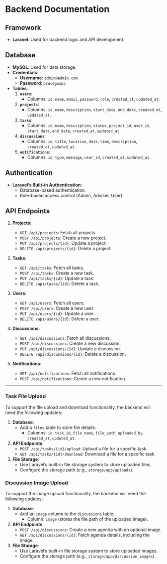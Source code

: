 # **Backend Documentation**

## **Framework**
- **Laravel**: Used for backend logic and API development.

## **Database**
- **MySQL**: Used for data storage.
- **Credentials**:
  - **Username**: `admin@admin.com`
  - **Password**: `brucegwapo`
- **Tables**:
  1. **`users`**:
     - Columns: `id`, `name`, `email`, `password`, `role`, `created_at`, `updated_at`.
  2. **`projects`**:
     - Columns: `id`, `name`, `description`, `start_date`, `end_date`, `created_at`, `updated_at`.
  3. **`tasks`**:
     - Columns: `id`, `name`, `description`, `status`, `project_id`, `user_id`, `start_date`, `end_date`, `created_at`, `updated_at`.
  4. **`discussions`**:
     - Columns: `id`, `title`, `location`, `date`, `time`, `description`, `created_at`, `updated_at`.
  5. **`notifications`**:
     - Columns: `id`, `type`, `message`, `user_id`, `created_at`, `updated_at`.

## **Authentication**
- **Laravel’s Built-in Authentication**:
  - Database-based authentication.
  - Role-based access control (Admin, Adviser, User).

## **API Endpoints**
1. **Projects**:
   - `GET /api/projects`: Fetch all projects.
   - `POST /api/projects`: Create a new project.
   - `PUT /api/projects/{id}`: Update a project.
   - `DELETE /api/projects/{id}`: Delete a project.

2. **Tasks**:
   - `GET /api/tasks`: Fetch all tasks.
   - `POST /api/tasks`: Create a new task.
   - `PUT /api/tasks/{id}`: Update a task.
   - `DELETE /api/tasks/{id}`: Delete a task.

3. **Users**:
   - `GET /api/users`: Fetch all users.
   - `POST /api/users`: Create a new user.
   - `PUT /api/users/{id}`: Update a user.
   - `DELETE /api/users/{id}`: Delete a user.

4. **Discussions**:
   - `GET /api/discussions`: Fetch all discussions.
   - `POST /api/discussions`: Create a new discussion.
   - `PUT /api/discussions/{id}`: Update a discussion.
   - `DELETE /api/discussions/{id}`: Delete a discussion.

5. **Notifications**:
   - `GET /api/notifications`: Fetch all notifications.
   - `POST /api/notifications`: Create a new notification.

---

### **Task File Upload**
To support the file upload and download functionality, the backend will need the following updates:
1. **Database**:
   - Add a `files` table to store file details:
     - Columns: `id`, `task_id`, `file_name`, `file_path`, `uploaded_by`, `created_at`, `updated_at`.
2. **API Endpoints**:
   - `POST /api/tasks/{id}/upload`: Upload a file for a specific task.
   - `GET /api/tasks/{id}/download`: Download a file for a specific task.
3. **File Storage**:
   - Use Laravel’s built-in file storage system to store uploaded files.
   - Configure the storage path (e.g., `storage/app/uploads`).


### **Discussion Image Upload**
To support the image upload functionality, the backend will need the following updates:
1. **Database**:
   - Add an `image` column to the `discussions` table:
     - Column: `image` (stores the file path of the uploaded image).
2. **API Endpoints**:
   - `POST /api/discussions`: Create a new agenda with an optional image.
   - `GET /api/discussions/{id}`: Fetch agenda details, including the image.
3. **File Storage**:
   - Use Laravel’s built-in file storage system to store uploaded images.
   - Configure the storage path (e.g., `storage/app/discussion_images`).